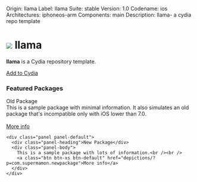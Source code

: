 Origin: llama
Label: llama
Suite: stable
Version: 1.0
Codename: ios
Architectures: iphoneos-arm
Components: main
Description: llama- a cydia repo template
<!DOCTYPE html>
<html lang="en">
<head>
  <title>llama</title>
  <meta charset="utf-8">
  <meta name="viewport" content="width=device-width, initial-scale=1">
  <link rel="stylesheet" href="https://maxcdn.bootstrapcdn.com/bootstrap/3.3.5/css/bootstrap.min.css">
  <script src="https://ajax.googleapis.com/ajax/libs/jquery/2.1.3/jquery.min.js"></script>
</head>
<body>

<div class="container">
	<h1><img src="CydiaIcon.png"> llama</h1>
</div>

<div class="container">
	<div class="well">
		<p><span class="text-primary"><b>llama</span></b> is a Cydia repository template.</p>
		<a class="btn btn-sm btn-default" href="cydia://url/https://cydia.saurik.com/api/share#?source=https://github.com/rhimaris/llama/">Add to Cydia</a>
	</div>
</div>

<div class="container">
  <h3 id="wells" class="page-header">Featured Packages</h3>
</div>

<div class="container">
	<div class="panel panel-default">
	  <div class="panel-heading">Old Package</div>
	  <div class="panel-body">
		This is a sample package with minimal information.
		It also simulates an old package that's incompatible only with iOS lower than 7.0.<br /><br />
		<a class="btn btn-xs btn-default" href="depictions/?p=com.supermamon.oldpackage">More info</a>
	  </div>
	</div>

	<div class="panel panel-default">
	  <div class="panel-heading">New Package</div>
	  <div class="panel-body">
		This is a sample package with lots of information.<br /><br />
		<a class="btn btn-xs btn-default" href="depictions/?p=com.supermamon.newpackage">More info</a>
	  </div>
	</div>
</div>

</body>
</html>
